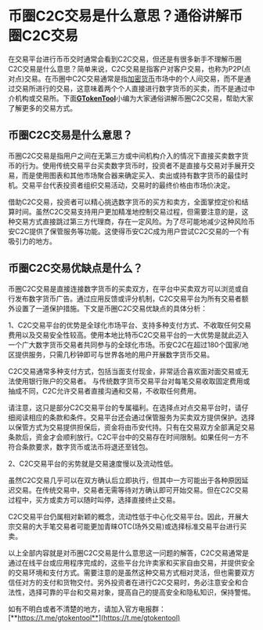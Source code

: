 # 币圈C2C交易是什么意思？通俗讲解币圈C2C交易

在交易平台进行币币交时通常会看到C2C交易，但还是有很多新手不理解币圈C2C交易是什么意思？简单来说，C2C交易是指客户对客户交易，也称为P2P(点对点)交易。在币圈中C2C交易通常是指[加密货币](shen-me-shikxian-tu-ru-he-kan-dong-jia-mi-huo-bikxian-tu.md)市场中的个人间交易，而不是通过交易所进行的交易，这意味着两个个人直接进行数字货币的买卖，而不是通过中介机构或交易所。下面[**GTokenTool**](https://docs.gtokentool.com)小编为大家通俗讲解币圈C2C交易，帮助大家了解更多的交易方式。

## 币圈C2C交易是什么意思？

币圈C2C交易是指用户之间在无第三方或中间机构介入的情况下直接买卖数字货币的行为。使用传统交易平台买卖数字货币时，投资者不是直接与交易对手展开交易，而是使用图表和其他市场聚合器来确定买入、卖出或持有数字货币的最佳时机。交易平台代表投资者组织交易活动，交易时的最终价格由市场价决定。

借助C2C交易，投资者可以精心挑选数字货币的买方和卖方，全面掌控定价和结算时间。虽然C2C交易支持用户更加精准地控制交易过程，但需要注意的是，这种交易方式直接跳过第三方代理商，存在一定风险。为了尽可能地减少这种风险币安C2C提供了保管服务等功能。这使得币安C2C成为用户尝试C2C交易的一个有吸引力的地方。

## 币圈C2C交易优缺点是什么？

币圈C2C交易是直接连接数字货币的买卖双方，在平台中买卖双方可以浏览或自行发布数字货币广告。通过应用反馈或评分机制，C2C交易平台为所有交易者额外设置了一道保护措施。下文是币圈C2C交易优缺点的具体分析：

1、C2C交易平台的优势是全球化市场平台、支持多种支付方式、不收取任何交易费用以及交易安全性较高。使用本地比特币C2C交易平台的一大优势是就此迈入一个广大数字货币交易者共同参与的全球化市场。币安C2C在超过180个国家/地区提供服务，只需几秒钟即可与世界各地的用户开展数字货币交易。

C2C交易通常多种支付方式，包括当面支付现金，非常适合喜欢面对面交易或无法使用银行账户的交易者。 与传统数字货币交易平台对每笔交易收取固定费用或抽成不同，C2C允许交易者直接沟通和交易，不收取任何费用。

请注意，这只是部分C2C交易平台的专属福利。在选择点对点交易平台时，请仔细阅读相应的条款和条件。交易平台还会通过保管服务为买卖双方提供保护。选择以保管方式为交易提供担保后，资金将由币安代持。只有在交易双方全部满足交易条款后，资金才会顺利放行。C2C平台中的交易存在时间限制。如果任何一方不符合条款要求，数字货币或法币将退还至钱包。

2、C2C交易平台的劣势就是交易速度慢以及流动性低。

虽然C2C交易几乎可以在双方确认后立即执行，但其中一方可能出于各种原因延迟交易。在传统交易中，交易者无需等待对方确认即可开始交易。但在C2C交易过程中，买方或卖方可以随时叫停，选择直接终止交易。

C2C交易平台仍属相对新颖的概念，流动性低于中心化交易平台。因此，开展大宗交易的大手笔交易者可能更加青睐OTC(场外交易)或选择标准交易平台进行买卖。

以上全部内容就是对币圈C2C交易是什么意思这一问题的解答，C2C交易通常是通过在线平台或应用程序完成的，这些平台允许卖家和买家自由交易，并提供安全的交易环境和支付方式。需要注意的是虽然这种交易方式相对灵活，但也需要双方信任对方的支付和货物交付。另外投资者在进行C2C交易时，务必注意安全和合法性，选择可靠的平台和交易对象，提高自己的提高安全和隐私知识，保持警惕。

如有不明白或者不清楚的地方，请加入官方电报群：[**https://t.me/gtokentool**](https://t.me/gtokentool)
